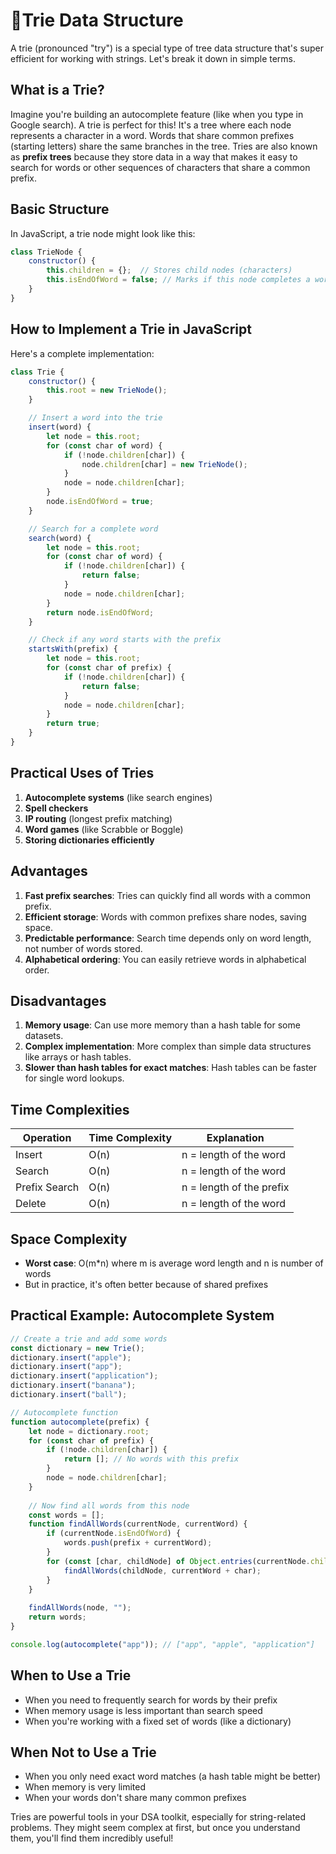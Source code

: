 # 🚀Trie Data Structure 

A trie (pronounced "try") is a special type of tree data structure that's super efficient for working with strings. Let's break it down in simple terms.

## What is a Trie?

Imagine you're building an autocomplete feature (like when you type in Google search). A trie is perfect for this! It's a tree where each node represents a character in a word. Words that share common prefixes (starting letters) share the same branches in the tree. Tries are also known as **prefix trees** because they store data in a way that makes it easy to search for words or other sequences of characters that share a common prefix.

## Basic Structure

In JavaScript, a trie node might look like this:

```javascript
class TrieNode {
    constructor() {
        this.children = {};  // Stores child nodes (characters)
        this.isEndOfWord = false; // Marks if this node completes a word
    }
}
```

## How to Implement a Trie in JavaScript

Here's a complete implementation:

```javascript
class Trie {
    constructor() {
        this.root = new TrieNode();
    }

    // Insert a word into the trie
    insert(word) {
        let node = this.root;
        for (const char of word) {
            if (!node.children[char]) {
                node.children[char] = new TrieNode();
            }
            node = node.children[char];
        }
        node.isEndOfWord = true;
    }

    // Search for a complete word
    search(word) {
        let node = this.root;
        for (const char of word) {
            if (!node.children[char]) {
                return false;
            }
            node = node.children[char];
        }
        return node.isEndOfWord;
    }

    // Check if any word starts with the prefix
    startsWith(prefix) {
        let node = this.root;
        for (const char of prefix) {
            if (!node.children[char]) {
                return false;
            }
            node = node.children[char];
        }
        return true;
    }
}
```

## Practical Uses of Tries

1. **Autocomplete systems** (like search engines)
2. **Spell checkers**
3. **IP routing** (longest prefix matching)
4. **Word games** (like Scrabble or Boggle)
5. **Storing dictionaries efficiently**

## Advantages

1. **Fast prefix searches**: Tries can quickly find all words with a common prefix.
2. **Efficient storage**: Words with common prefixes share nodes, saving space.
3. **Predictable performance**: Search time depends only on word length, not number of words stored.
4. **Alphabetical ordering**: You can easily retrieve words in alphabetical order.

## Disadvantages

1. **Memory usage**: Can use more memory than a hash table for some datasets.
2. **Complex implementation**: More complex than simple data structures like arrays or hash tables.
3. **Slower than hash tables for exact matches**: Hash tables can be faster for single word lookups.

## Time Complexities

| Operation | Time Complexity | Explanation |
|-----------|-----------------|-------------|
| Insert    | O(n)            | n = length of the word |
| Search    | O(n)            | n = length of the word |
| Prefix Search | O(n)        | n = length of the prefix |
| Delete    | O(n)            | n = length of the word |

## Space Complexity

- **Worst case**: O(m*n) where m is average word length and n is number of words
- But in practice, it's often better because of shared prefixes

## Practical Example: Autocomplete System

```javascript
// Create a trie and add some words
const dictionary = new Trie();
dictionary.insert("apple");
dictionary.insert("app");
dictionary.insert("application");
dictionary.insert("banana");
dictionary.insert("ball");

// Autocomplete function
function autocomplete(prefix) {
    let node = dictionary.root;
    for (const char of prefix) {
        if (!node.children[char]) {
            return []; // No words with this prefix
        }
        node = node.children[char];
    }
    
    // Now find all words from this node
    const words = [];
    function findAllWords(currentNode, currentWord) {
        if (currentNode.isEndOfWord) {
            words.push(prefix + currentWord);
        }
        for (const [char, childNode] of Object.entries(currentNode.children)) {
            findAllWords(childNode, currentWord + char);
        }
    }
    
    findAllWords(node, "");
    return words;
}

console.log(autocomplete("app")); // ["app", "apple", "application"]
```

## When to Use a Trie

- When you need to frequently search for words by their prefix
- When memory usage is less important than search speed
- When you're working with a fixed set of words (like a dictionary)

## When Not to Use a Trie

- When you only need exact word matches (a hash table might be better)
- When memory is very limited
- When your words don't share many common prefixes

Tries are powerful tools in your DSA toolkit, especially for string-related problems. They might seem complex at first, but once you understand them, you'll find them incredibly useful!



























